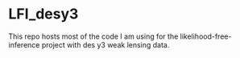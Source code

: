 # LFI_desy3

This repo hosts most of the code I am using for the likelihood-free-inference project with des y3 weak lensing data.
